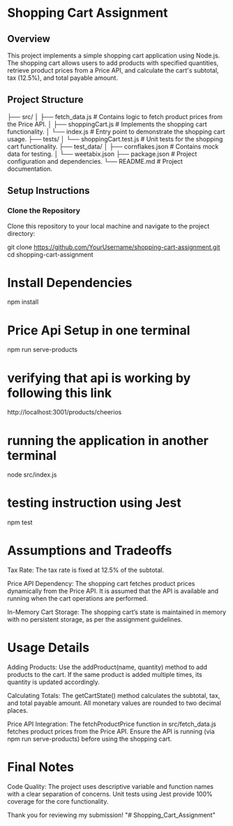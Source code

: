 # Shopping Cart Assignment

## Overview
This project implements a simple shopping cart application using Node.js. The shopping cart allows users to add products with specified quantities, retrieve product prices from a Price API, and calculate the cart's subtotal, tax (12.5%), and total payable amount.

## Project Structure

├── src/
│   ├── fetch_data.js         # Contains logic to fetch product prices from the Price API.
│   ├── shoppingCart.js       # Implements the shopping cart functionality.
│   └── index.js              # Entry point to demonstrate the shopping cart usage.
├── tests/
│   └── shoppingCart.test.js  # Unit tests for the shopping cart functionality.
├── test_data/
│   ├── cornflakes.json       # Contains mock data for testing.
│   └── weetabix.json
├── package.json              # Project configuration and dependencies.
└── README.md                 # Project documentation.



## Setup Instructions

### Clone the Repository
Clone this repository to your local machine and navigate to the project directory:

git clone https://github.com/YourUsername/shopping-cart-assignment.git
cd shopping-cart-assignment

# Install Dependencies
npm install

# Price Api Setup in one terminal
npm run serve-products

# verifying that api is working by following this link
http://localhost:3001/products/cheerios

# running the application in another terminal
node src/index.js

# testing instruction using Jest
npm test

# Assumptions and Tradeoffs
Tax Rate: The tax rate is fixed at 12.5% of the subtotal.

Price API Dependency: The shopping cart fetches product prices dynamically from the Price API. It is assumed that the API is available and running when the cart operations are performed.

In-Memory Cart Storage: The shopping cart’s state is maintained in memory with no persistent storage, as per the assignment guidelines.

# Usage Details
Adding Products: Use the addProduct(name, quantity) method to add products to the cart. If the same product is added multiple times, its quantity is updated accordingly.

Calculating Totals: The getCartState() method calculates the subtotal, tax, and total payable amount. All monetary values are rounded to two decimal places.

Price API Integration: The fetchProductPrice function in src/fetch_data.js fetches product prices from the Price API. Ensure the API is running (via npm run serve-products) before using the shopping cart.

# Final Notes
Code Quality: The project uses descriptive variable and function names with a clear separation of concerns. Unit tests  using Jest provide 100% coverage for the core functionality.

Thank you for reviewing my submission!
"# Shopping_Cart_Assignment" 
